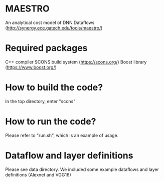 # MAESTRO
An analytical cost model of DNN Dataflows (http://synergy.ece.gatech.edu/tools/maestro/)

# Required packages
C++ compiler
SCONS build system (https://scons.org/)
Boost library (https://www.boost.org/)

# How to build the code?
In the top directory, enter "scons"

# How to run the code?
Please refer to "run.sh", which is an example of usage.

# Dataflow and layer definitions
Please see data directory. We included some example dataflows and layer definitions (Alexnet and VGG16)
